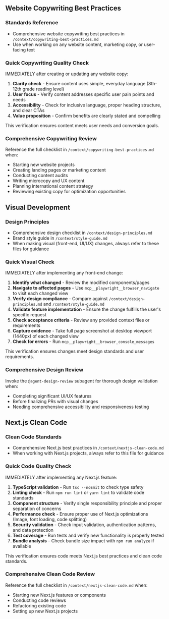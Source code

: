 ## Website Copywriting Best Practices

### Standards Reference
- Comprehensive website copywriting best practices in `/context/copywriting-best-practices.md`
- Use when working on any website content, marketing copy, or user-facing text

### Quick Copywriting Quality Check
IMMEDIATELY after creating or updating any website copy:
1. **Clarity check** - Ensure content uses simple, everyday language (8th-12th grade reading level)
2. **User focus** - Verify content addresses specific user pain points and needs
3. **Accessibility** - Check for inclusive language, proper heading structure, and clear CTAs
4. **Value proposition** - Confirm benefits are clearly stated and compelling

This verification ensures content meets user needs and conversion goals.

### Comprehensive Copywriting Review
Reference the full checklist in `/context/copywriting-best-practices.md` when:
- Starting new website projects
- Creating landing pages or marketing content
- Conducting content audits
- Writing microcopy and UX content
- Planning international content strategy
- Reviewing existing copy for optimization opportunities

## Visual Development

### Design Principles
- Comprehensive design checklist in `/context/design-principles.md`
- Brand style guide in `/context/style-guide.md`
- When making visual (front-end, UI/UX) changes, always refer to these files for guidance

### Quick Visual Check
IMMEDIATELY after implementing any front-end change:
1. **Identify what changed** - Review the modified components/pages
2. **Navigate to affected pages** - Use `mcp__playwright__browser_navigate` to visit each changed view
3. **Verify design compliance** - Compare against `/context/design-principles.md` and `/context/style-guide.md`
4. **Validate feature implementation** - Ensure the change fulfills the user's specific request
5. **Check acceptance criteria** - Review any provided context files or requirements
6. **Capture evidence** - Take full page screenshot at desktop viewport (1440px) of each changed view
7. **Check for errors** - Run `mcp__playwright__browser_console_messages`

This verification ensures changes meet design standards and user requirements.

### Comprehensive Design Review
Invoke the `@agent-design-review` subagent for thorough design validation when:
- Completing significant UI/UX features
- Before finalizing PRs with visual changes
- Needing comprehensive accessibility and responsiveness testing

## Next.js Clean Code

### Clean Code Standards
- Comprehensive Next.js best practices in `/context/nextjs-clean-code.md`
- When working with Next.js projects, always refer to this file for guidance

### Quick Code Quality Check
IMMEDIATELY after implementing any Next.js feature:
1. **TypeScript validation** - Run `tsc --noEmit` to check type safety
2. **Linting check** - Run `npm run lint` or `yarn lint` to validate code standards
3. **Component structure** - Verify single responsibility principle and proper separation of concerns
4. **Performance check** - Ensure proper use of Next.js optimizations (Image, font loading, code splitting)
5. **Security validation** - Check input validation, authentication patterns, and data protection
6. **Test coverage** - Run tests and verify new functionality is properly tested
7. **Bundle analysis** - Check bundle size impact with `npm run analyze` if available

This verification ensures code meets Next.js best practices and clean code standards.

### Comprehensive Clean Code Review
Reference the full checklist in `/context/nextjs-clean-code.md` when:
- Starting new Next.js features or components
- Conducting code reviews
- Refactoring existing code
- Setting up new Next.js projects